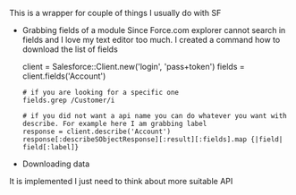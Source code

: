This is a wrapper for couple of things I usually do with SF

* Grabbing fields of a module
Since Force.com explorer cannot search in fields and I love my text editor too much. I created a command how to download the list of fields

    client = Salesforce::Client.new('login', 'pass+token')
      fields = client.fields('Account')
  
      # if you are looking for a specific one
      fields.grep /Customer/i
  
      # if you did not want a api name you can do whatever you want with describe. For example here I am grabbing label
      response = client.describe('Account')
      response[:describeSObjectResponse][:result][:fields].map {|field| field[:label]}

* Downloading data

It is implemented I just need to think about more suitable API
